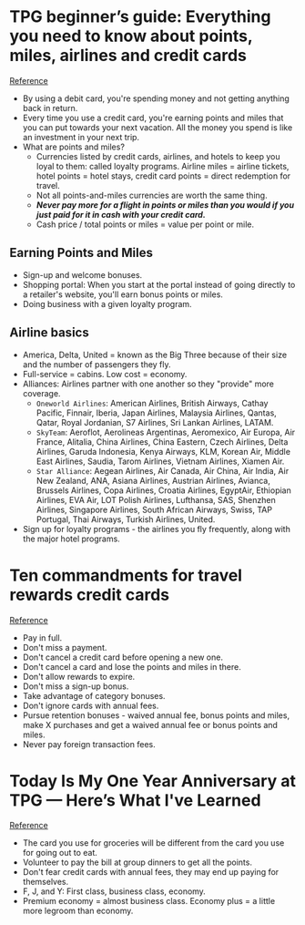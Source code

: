 # TPG beginner’s guide: Everything you need to know about points, miles, airlines and credit cards
[Reference](https://thepointsguy.com/guide/beginners/)

- By using a debit card, you're spending money and not getting anything back in return.
- Every time you use a credit card, you're earning points and miles that you can put towards your next vacation. All the money you spend is like an investment in your next trip.
- What are points and miles?
  - Currencies listed by credit cards, airlines, and hotels to keep you loyal to them: called loyalty programs. Airline miles = airline tickets, hotel points = hotel stays, credit card points = direct redemption for travel.
  - Not all points-and-miles currencies are worth the same thing.
  - ***Never pay more for a flight in points or miles than you would if you just paid for it in cash with your credit card.***
  - Cash price / total points or miles = value per point or mile.

## Earning Points and Miles

- Sign-up and welcome bonuses.
- Shopping portal: When you start at the portal instead of going directly to a retailer's website, you'll earn bonus points or miles.
- Doing business with a given loyalty program.

## Airline basics

- America, Delta, United = known as the Big Three because of their size and the number of passengers they fly.
- Full-service = cabins. Low cost = economy.
- Alliances: Airlines partner with one another so they "provide" more coverage.
  - `Oneworld Airlines`: American Airlines, British Airways, Cathay Pacific, Finnair, Iberia, Japan Airlines, Malaysia Airlines, Qantas, Qatar, Royal Jordanian, S7 Airlines, Sri Lankan Airlines, LATAM.
  - `SkyTeam`: Aeroflot, Aerolineas Argentinas, Aeromexico, Air Europa, Air France, Alitalia, China Airlines, China Eastern, Czech Airlines, Delta Airlines, Garuda Indonesia, Kenya Airways, KLM, Korean Air, Middle East Airlines, Saudia, Tarom Airlines, Vietnam Airlines, Xiamen Air.
  - `Star Alliance`: Aegean Airlines, Air Canada, Air China, Air India, Air New Zealand, ANA, Asiana Airlines, Austrian Airlines, Avianca, Brussels Airlines, Copa Airlines, Croatia Airlines, EgyptAir, Ethiopian Airlines, EVA Air, LOT Polish Airlines, Lufthansa, SAS, Shenzhen Airlines, Singapore Airlines, South African Airways, Swiss, TAP Portugal, Thai Airways, Turkish Airlines, United.
- Sign up for loyalty programs - the airlines you fly frequently, along with the major hotel programs.

# Ten commandments for travel rewards credit cards
[Reference](https://thepointsguy.com/guide/ten-credit-card-commandments/)

- Pay in full.
- Don't miss a payment.
- Don't cancel a credit card before opening a new one.
- Don't cancel a card and lose the points and miles in there.
- Don't allow rewards to expire.
- Don't miss a sign-up bonus.
- Take advantage of category bonuses.
- Don't ignore cards with annual fees.
- Pursue retention bonuses - waived annual fee, bonus points and miles, make X purchases and get a waived annual fee or bonus points and miles.
- Never pay foreign transaction fees.

# Today Is My One Year Anniversary at TPG — Here’s What I've Learned
[Reference](https://thepointsguy.com/news/today-is-my-one-year-anniversary-at-tpg-heres-what-ive-learned/)

- The card you use for groceries will be different from the card you use for going out to eat.
- Volunteer to pay the bill at group dinners to get all the points.
- Don't fear credit cards with annual fees, they may end up paying for themselves.
- F, J, and Y: First class, business class, economy.
- Premium economy = almost business class. Economy plus = a little more legroom than economy.
